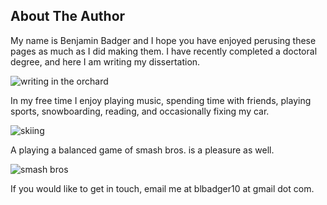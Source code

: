 ## About The Author

My name is Benjamin Badger and I hope you have enjoyed perusing these pages as much as I did making them.  I have recently completed a doctoral degree, and here I am writing my dissertation.

![writing in the orchard]({{https://blbadger.github.io}}/misc_images/orchard.JPG)

In my free time I enjoy playing music, spending time with friends, playing sports, snowboarding, reading, and occasionally fixing my car. 

![skiing]({{https://blbadger.github.io}}/assets/images/skiing.jpg)

A playing a balanced game of smash bros. is a pleasure as well.

![smash bros]({{https://blbadger.github.io}}/assets/images/smash_bros.png)

If you would like to get in touch, email me at blbadger10 at  gmail dot com.








